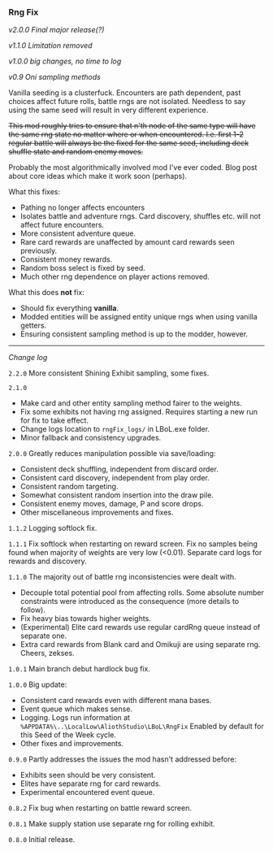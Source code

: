 ### Rng Fix

*v2.0.0 Final major release(?)*

*v1.1.0 Limitation removed*

*v1.0.0 big changes, no time to log*

*v0.9 Oni sampling methods*

Vanilla seeding is a clusterfuck. Encounters are path dependent, past choices affect future rolls, battle rngs are not isolated. Needless to say using the same seed will result in very different experience.


~~This mod roughly tries to ensure that n'th node of the same type will have the same rng state no matter where or when encountered. I.e. first 1-2 regular battle will always be the fixed for the same seed, including deck shuffle state and random enemy moves.~~

Probably the most algorithmically involved mod I've ever coded. Blog post about core ideas which make it work soon (perhaps).

What this fixes:
- Pathing no longer affects encounters
- Isolates battle and adventure rngs. Card discovery, shuffles etc. will not affect future encounters.
- More consistent adventure queue.
- Rare card rewards are unaffected by amount card rewards seen previously.
- Consistent money rewards.
- Random boss select is fixed by seed.
- Much other rng dependence on player actions removed.


What this does **not** fix:
- Should fix everything **vanilla**.
- Modded entities will be assigned entity unique rngs when using vanilla getters. 
- Ensuring consistent sampling method is up to the modder, however.


---
*Change log*

`2.2.0` More consistent Shining Exhibit sampling, some fixes.

`2.1.0` 
- Make card and other entity sampling method fairer to the weights.
- Fix some exhibits not having rng assigned. Requires starting a new run for fix to take effect.
- Change logs location to `rngFix_logs/` in LBoL.exe folder.
- Minor fallback and consistency upgrades.

`2.0.0` Greatly reduces manipulation possible via save/loading:
- Consistent deck shuffling, independent from discard order.
- Consistent card discovery, independent from play order.
- Consistent random targeting.
- Somewhat consistent random insertion into the draw pile.
- Consistent enemy moves, damage, P and score drops.
- Other miscellaneous improvements and fixes.

`1.1.2` Logging softlock fix.

`1.1.1` Fix softlock when restarting on reward screen. Fix no samples being found when majority of weights are very low (<0.01). Separate card logs for rewards and discovery.

`1.1.0` The majority out of battle rng inconsistencies were dealt with.
- Decouple total potential pool from affecting rolls. Some absolute number constraints were introduced as the consequence (more details to follow).
- Fix heavy bias towards higher weights.
- (Experimental) Elite card rewards use regular cardRng queue instead of separate one.
- Extra card rewards from Blank card and Omikuji are using separate rng. Cheers, zekses.


`1.0.1` Main branch debut hardlock bug fix.

`1.0.0` Big update:
* Consistent card rewards even with different mana bases.
* Event queue which makes sense.
* Logging. Logs run information at `%APPDATA%\..\LocalLow\AliothStudio\LBoL\RngFix` Enabled by default for this Seed of the Week cycle.
* Other fixes and improvements.

`0.9.0` Partly addresses the issues the mod hasn't addressed before:
* Exhibits seen should be very consistent. 
* Elites have separate rng for card rewards.
* Experimental encountered event queue.

`0.8.2` Fix bug when restarting on battle reward screen.

`0.8.1` Make supply station use separate rng for rolling exhibit.

`0.8.0` Initial release.
